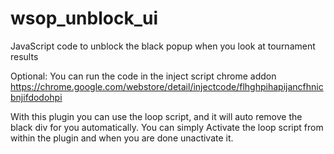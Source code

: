 # wsop_unblock_ui

JavaScript code to unblock the black popup when you look at tournament results

Optional: You can run the code in the inject script chrome addon https://chrome.google.com/webstore/detail/injectcode/flhghpihapijancfhnicbnjifdodohpi

With this plugin you can use the loop script, and it will auto remove the black div for you automatically. You can simply Activate the loop script from within the plugin and when you are done unactivate it.

